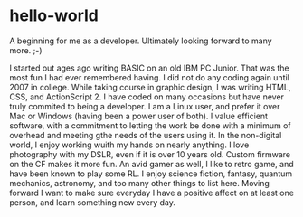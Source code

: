 # hello-world
A beginning for me as a developer. Ultimately looking forward to many more. ;-)

I started out ages ago writing BASIC on an old IBM PC Junior. That was the most fun I had ever remembered having. I did not do any coding again until 2007 in college. While taking course in graphic design, I was writing HTML, CSS, and ActionScript 2. I have coded on many occasions but have never truly commited to being a developer. I am a Linux user, and prefer it over Mac or Windows (having been a power user of both). I value efficient software, with a commitment to letting the work be done with a minimum of overhead and meeting gthe needs of the users using it. In the non-digital world, I enjoy working wuith my hands on nearly anything. I love photography with my DSLR, even if it is over 10 years old. Custom firmware on the CF makes it more fun. An avid gamer as well, I like to retro game, and have been known to play some RL. I enjoy science fiction, fantasy, quantum mechanics, astronomy, and too many other things to list here. Moving forward I want to make sure everyday I have a positive affect on at least one person, and learn something new every day.

